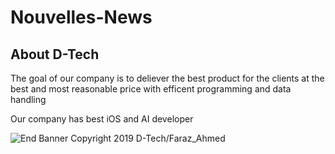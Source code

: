 #  Nouvelles-News

## About D-Tech

The goal of our company is to deliever the best  product for the clients at the best and most reasonable price with efficent programming and data handling 

Our company has best iOS and AI developer




![End Banner](Documentation/readme-end-banner.png)
Copyright 2019 D-Tech/Faraz_Ahmed

